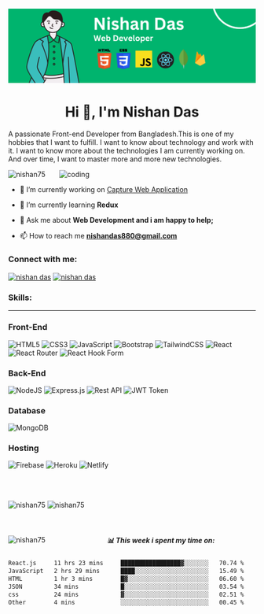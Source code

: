 ![logo](https://github.com/NISHAN75/NISHAN75/blob/main/White%20Green%20Flat%20Digital%20Marketing%20LinkedIn%20Banner%20(1).png)
<h1 align="center">Hi 👋, I'm Nishan Das</h1>
<p align="left">A passionate Front-end Developer from Bangladesh.This is one of my hobbies that I want to fulfill. I want to know about technology and work with it. I want to know more about the technologies I am currently working on. And over time, I want to master more and more new technologies.</p>

<img align="right" alt="coding" width="400" src="https://cdn.dribbble.com/users/1059583/screenshots/4171367/coding-freak.gif">
<p align="left"> <img src="https://komarev.com/ghpvc/?username=nishan75&label=Profile%20views&color=0e75b6&style=flat" alt="nishan75" /> </p>

- 🔭 I’m currently working on [Capture Web Application](https://local-bazar-2c557.firebaseapp.com/)

- 🌱 I’m currently learning **Redux**

- 💬 Ask me about **Web Development and i am happy to help;**

- 📫 How to reach me **nishandas880@gmail.com**

<h3 align="left">Connect with me:</h3>
<p align="left">
<a href="https://linkedin.com/in/nishan das" target="blank"><img align="center" src="https://raw.githubusercontent.com/rahuldkjain/github-profile-readme-generator/master/src/images/icons/Social/linked-in-alt.svg" alt="nishan das" height="30" width="40" /></a>
<a href="https://fb.com/nishan das" target="blank"><img align="center" src="https://raw.githubusercontent.com/rahuldkjain/github-profile-readme-generator/master/src/images/icons/Social/facebook.svg" alt="nishan das" height="30" width="40" /></a>
</p>

<h3 align="left">Skills:</h3>
<hr>

### Front-End
![HTML5](https://img.shields.io/badge/html5-%23E34F26.svg?style=for-the-badge&logo=html5&logoColor=white)
![CSS3](https://img.shields.io/badge/css3-%231572B6.svg?style=for-the-badge&logo=css3&logoColor=white)
![JavaScript](https://img.shields.io/badge/javascript-%23323330.svg?style=for-the-badge&logo=javascript&logoColor=%23F7DF1E)
![Bootstrap](https://img.shields.io/badge/bootstrap-%23563D7C.svg?style=for-the-badge&logo=bootstrap&logoColor=white)
![TailwindCSS](https://img.shields.io/badge/tailwindcss-%2338B2AC.svg?style=for-the-badge&logo=tailwind-css&logoColor=white)
![React](https://img.shields.io/badge/react-%2320232a.svg?style=for-the-badge&logo=react&logoColor=%2361DAFB)
![React Router](https://img.shields.io/badge/React_Router-CA4245?style=for-the-badge&logo=react-router&logoColor=white)
![React Hook Form](https://img.shields.io/badge/React%20Hook%20Form-%23EC5990.svg?style=for-the-badge&logo=reacthookform&logoColor=white)

### Back-End
![NodeJS](https://img.shields.io/badge/node.js-6DA55F?style=for-the-badge&logo=node.js&logoColor=white)
![Express.js](https://img.shields.io/badge/express.js-%23404d59.svg?style=for-the-badge&logo=express&logoColor=%2361DAFB)
![Rest API](https://img.shields.io/badge/restapi-white.svg?style=for-the-badge&logo=rest-api&logoColor=%2338B2AC)
![JWT Token](https://img.shields.io/badge/JWT-black?style=for-the-badge&logo=jsonwebtoken&badgeColor=010101)

### Database
![MongoDB](https://img.shields.io/badge/MongoDB-white.svg?style=for-the-badge&logo=mongodb&logoColor=%234ea94b&border=black)

### Hosting
![Firebase](https://img.shields.io/badge/firebase-%23039BE5.svg?style=for-the-badge&logo=firebase)
![Heroku](https://img.shields.io/badge/heroku-%23430098.svg?style=for-the-badge&logo=heroku&logoColor=white)
![Netlify](https://img.shields.io/badge/netlify-%23000000.svg?style=for-the-badge&logo=netlify&logoColor=#00C7B7)

<br><br/>

<div align="left">
  <img width="48%"  align="center" src="https://github-readme-stats.vercel.app/api?username=nishan75&show_icons=true&theme=radical" alt="nishan75" />
  <img width="48%" align="center" src="https://github-readme-streak-stats.herokuapp.com/?user=nishan75&show_icons=true&theme=radical" alt="nishan75" />
</div>
<br><br/>

<div>
<p><img align="left" width="40%"  src="https://github-readme-stats.vercel.app/api/top-langs?username=nishan75&show_icons=true&locale=en&layout=compact" alt="nishan75" /></p>
<h5>📊 This week i spent my time on:</h5>
<!--START_SECTION:waka-->

```text
React.js     11 hrs 23 mins     █████████████████▓░░░░░░░   70.74 %
JavaScript   2 hrs 29 mins      ████░░░░░░░░░░░░░░░░░░░░░   15.49 %
HTML         1 hr 3 mins        █▓░░░░░░░░░░░░░░░░░░░░░░░   06.60 %
JSON         34 mins            █░░░░░░░░░░░░░░░░░░░░░░░░   03.54 %
css          24 mins            ▓░░░░░░░░░░░░░░░░░░░░░░░░   02.51 %
Other        4 mins             ░░░░░░░░░░░░░░░░░░░░░░░░░   00.45 %
```

<!--END_SECTION:waka-->
</div>

